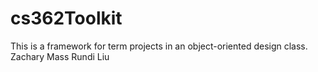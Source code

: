 # cs362Toolkit
This is a framework for term projects in an object-oriented design class.
Zachary Mass
Rundi Liu

